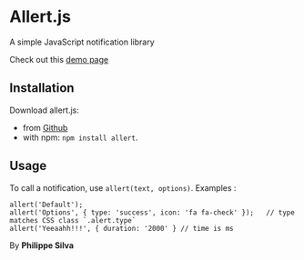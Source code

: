 # Allert.js

A simple JavaScript notification library

Check out this [demo page](http://philippesilva.com/allert/ "Demo")

## Installation

Download allert.js:

- from [Github](https://raw.githubusercontent.com/philippesilva/allert/master/allert.js)
- with npm: `npm install allert`.

## Usage

To call a notification, use `allert(text, options)`. Examples :

    allert('Default');
    allert('Options', { type: 'success', icon: 'fa fa-check' });   // type matches CSS class `.alert.type`
    allert('Yeeaahh!!!', { duration: '2000' } // time is ms

By **Philippe Silva**
